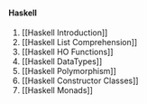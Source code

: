 #### Haskell
1. [[Haskell Introduction]]
2. [[Haskell List Comprehension]]
3. [[Haskell HO Functions]]
4. [[Haskell DataTypes]]
5. [[Haskell Polymorphism]]
6. [[Haskell Constructor Classes]]
7. [[Haskell Monads]]